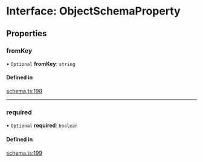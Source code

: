 # Interface: ObjectSchemaProperty

## Properties

### fromKey

• `Optional` **fromKey**: `string`

#### Defined in

[schema.ts:198](https://github.com/coda/packs-sdk/blob/main/schema.ts#L198)

___

### required

• `Optional` **required**: `boolean`

#### Defined in

[schema.ts:199](https://github.com/coda/packs-sdk/blob/main/schema.ts#L199)
